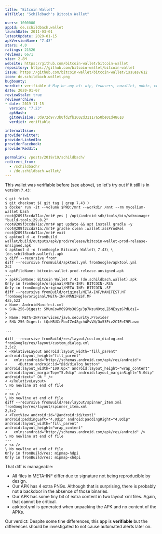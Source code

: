 ```yaml
---
title: "Bitcoin Wallet"
altTitle: "Schildbach's Bitcoin Wallet"

users: 1000000
appId: de.schildbach.wallet
launchDate: 2011-03-01
latestUpdate: 2020-01-15
apkVersionName: "7.43"
stars: 4.0
ratings: 21526
reviews: 6671
size: 2.8M
website: https://github.com/bitcoin-wallet/bitcoin-wallet
repository: https://github.com/bitcoin-wallet/bitcoin-wallet
issue: https://github.com/bitcoin-wallet/bitcoin-wallet/issues/612
icon: de.schildbach.wallet.png
bugbounty: 
verdict: verifiable # May be any of: wip, fewusers, nowallet, nobtc, custodial, nosource, nonverifiable, verifiable, bounty
date: 2020-01-07
reviewStale: true
reviewArchive:
- date: 2019-11-15
  version: "7.23"
  apkHash: 
  gitRevision: 3d972d9773b0fd2fb1602d31117a50be01d48610
  verdict: verifiable

internalIssue: 
providerTwitter: 
providerLinkedIn: 
providerFacebook: 
providerReddit: 

permalink: /posts/2019/10/schildbach/
redirect_from:
  - /schildbach/
  - /de.schildbach.wallet/
---
```



This wallet was verifiable before (see above), so let's try out if it still is
in version `7.43`:

```
$ git fetch
$ git checkout $( git tag | grep 7.43 )
$ docker run -it --volume $PWD:/mnt --workdir /mnt --rm mycelium-wallet bash
root@209f3ccda71a:/mnt# yes | /opt/android-sdk/tools/bin/sdkmanager "build-tools;29.0.2"
root@209f3ccda71a:/mnt# apt update && apt install gradle -y
root@209f3ccda71a:/mnt# gradle clean :wallet:assProdRel
root@209f3ccda71a:/mnt# exit
$ apktool d -o fromBuild wallet/build/outputs/apk/prod/release/bitcoin-wallet-prod-release-unsigned.apk
$ apktool d -o fromGoogle Bitcoin\ Wallet\ 7.43\ \(de.schildbach.wallet\).apk 
$ diff --recursive from*
diff --recursive fromBuild/apktool.yml fromGoogle/apktool.yml
2c2
< apkFileName: bitcoin-wallet-prod-release-unsigned.apk
---
> apkFileName: Bitcoin Wallet 7.43 (de.schildbach.wallet).apk
Only in fromGoogle/original/META-INF: BITCOIN-.RSA
Only in fromGoogle/original/META-INF: BITCOIN-.SF
diff --recursive fromBuild/original/META-INF/MANIFEST.MF fromGoogle/original/META-INF/MANIFEST.MF
4a5,523
> Name: AndroidManifest.xml
> SHA-256-Digest: SMUmCowM699Ms38Sg/3p7NzuN0tqLZ6NEsyzGPdLdsI=
> 
> Name: META-INF/services/java.security.Provider
> SHA-256-Digest: tQoHBUCrFboIZe48gchWFvVN/Ox53Piv2CIFeI9FLaw=

...

diff --recursive fromBuild/res/layout/custom_dialog.xml fromGoogle/res/layout/custom_dialog.xml
2,5c2
< <RelativeLayout android:layout_width="fill_parent" android:layout_height="fill_parent"
<   xmlns:android="http://schemas.android.com/apk/res/android">
<     <Button android:id="@id/dialog_button" android:layout_width="100.0px" android:layout_height="wrap_content" android:layout_marginTop="5.0dip" android:layout_marginRight="5.0dip" android:text=" Ok " />
< </RelativeLayout>
\ No newline at end of file
---
> <x />
\ No newline at end of file
diff --recursive fromBuild/res/layout/spinner_item.xml fromGoogle/res/layout/spinner_item.xml
2,3c2
< <TextView android:id="@android:id/text1" android:paddingLeft="4.0dip" android:paddingRight="4.0dip" android:layout_width="fill_parent" android:layout_height="wrap_content"
<   xmlns:android="http://schemas.android.com/apk/res/android" />
\ No newline at end of file
---
> <x />
\ No newline at end of file
Only in fromBuild/res: mipmap-hdpi
Only in fromBuild/res: mipmap-xhdpi
```

That diff is manageable:

* All files in META-INF differ due to signature not being reproducible by design.
* Our APK has 4 extra PNGs. Although that is surprising, there is probably not
  a backdoor in the absence of those binaries.
* Our APK has some tiny bit of extra content in two layout xml files. Again, that
  cannot be critical.
* apktool.yml is generated when unpacking the APK and no content of the APKs.

Our verdict: Despite some tine differences, this app is **verifiable** but the
differences should be investigated to not cause automated alerts later on.
